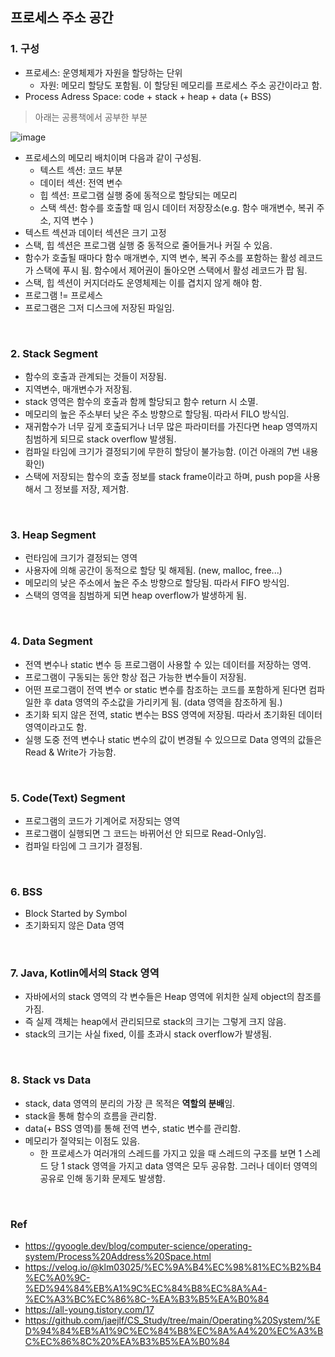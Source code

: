 ## 프로세스 주소 공간

### 1. 구성

- 프로세스: 운영체제가 자원을 할당하는 단위
  - 자원: 메모리 할당도 포함됨. 이 할당된 메모리를 프로세스 주소 공간이라고 함.
- Process Adress Space: code + stack + heap + data (+ BSS)

> 아래는 공룡책에서 공부한 부분

![image](https://github.com/eunjjungg/TIL/assets/100047095/c090dfb9-ad0c-49cd-92db-e8a1b092bbc8)
- 프로세스의 메모리 배치이며 다음과 같이 구성됨.
    - 텍스트 섹션: 코드 부분
    - 데이터 섹션: 전역 변수
    - 힙 섹션: 프로그램 실행 중에 동적으로 할당되는 메모리
    - 스택 섹션: 함수를 호출할 때 임시 데이터 저장장소(e.g. 함수 매개변수, 복귀 주소, 지역 변수 )
- 텍스트 섹션과 데이터 섹션은 크기 고정
- 스택, 힙 섹션은 프로그램 실행 중 동적으로 줄어들거나 커질 수 있음.
- 함수가 호출될 때마다 함수 매개변수, 지역 변수, 복귀 주소를 포함하는 활성 레코드가 스택에 푸시 됨. 함수에서 제어권이 돌아오면
  스택에서 활성 레코드가 팝 됨.
- 스택, 힙 섹션이 커지더라도 운영체제는 이를 겹치지 않게 해야 함.
- 프로그램 != 프로세스
- 프로그램은 그저 디스크에 저장된 파일임.

<br/>

### 2. Stack Segment
- 함수의 호출과 관계되는 것들이 저장됨.
- 지역변수, 매개변수가 저장됨.
- stack 영역은 함수의 호출과 함께 할당되고 함수 return 시 소멸.
- 메모리의 높은 주소부터 낮은 주소 방향으로 할당됨. 따라서 FILO 방식임.
- 재귀함수가 너무 깊게 호출되거나 너무 많은 파라미터를 가진다면 heap 영역까지 침범하게 되므로 stack overflow 발생됨.
- 컴파일 타임에 크기가 결정되기에 무한히 할당이 불가능함. (이건 아래의 7번 내용 확인)
- 스택에 저장되는 함수의 호출 정보를 stack frame이라고 하며, push pop을 사용해서 그 정보를 저장, 제거함. 

<br/>

### 3. Heap Segment
- 런타임에 크기가 결정되는 영역
- 사용자에 의해 공간이 동적으로 할당 및 해제됨. (new, malloc, free...)
- 메모리의 낮은 주소에서 높은 주소 방향으로 할당됨. 따라서 FIFO 방식임. 
- 스택의 영역을 침범하게 되면 heap overflow가 발생하게 됨. 

<br/>

### 4. Data Segment
- 전역 변수나 static 변수 등 프로그램이 사용할 수 있는 데이터를 저장하는 영역.
- 프로그램이 구동되는 동안 항상 접근 가능한 변수들이 저장됨.
- 어떤 프로그램이 전역 변수 or static 변수를 참조하는 코드를 포함하게 된다면
컴파일한 후 data 영역의 주소값을 가리키게 됨. (data 영역을 참조하게 됨.)
- 초기화 되지 않은 전역, static 변수는 BSS 영역에 저장됨. 따라서 초기화된 데이터 영역이라고도 함.
- 실행 도중 전역 변수나 static 변수의 값이 변경될 수 있으므로 Data 영역의 값들은 Read & Write가 가능함.

<br/>

### 5. Code(Text) Segment
- 프로그램의 코드가 기계어로 저장되는 영역
- 프로그램이 실행되면 그 코드는 바뀌어선 안 되므로 Read-Only임.
- 컴파일 타임에 그 크기가 결정됨.

<br/>

### 6. BSS 
- Block Started by Symbol
- 초기화되지 않은 Data 영역

<br/>

### 7. Java, Kotlin에서의 Stack 영역
- 자바에서의 stack 영역의 각 변수들은 Heap 영역에 위치한 실제 object의 참조를 가짐. 
- 즉 실제 객체는 heap에서 관리되므로 stack의 크기는 그렇게 크지 않음. 
- stack의 크기는 사실 fixed, 이를 초과시 stack overflow가 발생됨.

<br/>

### 8. Stack vs Data
- stack, data 영역의 분리의 가장 큰 목적은 **역할의 분배**임.
- stack을 통해 함수의 흐름을 관리함. 
- data(+ BSS 영역)를 통해 전역 변수, static 변수를 관리함.
- 메모리가 절약되는 이점도 있음.
  - 한 프로세스가 여러개의 스레드를 가지고 있을 때 스레드의 구조를 보면 1 스레드 당 1 stack 영역을 가지고
  data 영역은 모두 공유함. 그러나 데이터 영역의 공유로 인해 동기화 문제도 발생함.  

<br/>

### Ref
- https://gyoogle.dev/blog/computer-science/operating-system/Process%20Address%20Space.html
- https://velog.io/@klm03025/%EC%9A%B4%EC%98%81%EC%B2%B4%EC%A0%9C-%ED%94%84%EB%A1%9C%EC%84%B8%EC%8A%A4-%EC%A3%BC%EC%86%8C-%EA%B3%B5%EA%B0%84
- https://all-young.tistory.com/17
- https://github.com/jaejlf/CS_Study/tree/main/Operating%20System/%ED%94%84%EB%A1%9C%EC%84%B8%EC%8A%A4%20%EC%A3%BC%EC%86%8C%20%EA%B3%B5%EA%B0%84